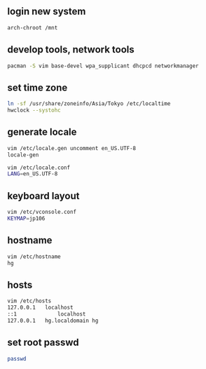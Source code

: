 ## login new system
```bash
arch-chroot /mnt
```



## develop tools, network tools
```bash
pacman -S vim base-devel wpa_supplicant dhcpcd networkmanager
```



## set time zone
```bash
ln -sf /usr/share/zoneinfo/Asia/Tokyo /etc/localtime
hwclock --systohc
```



## generate locale
```bash
vim /etc/locale.gen uncomment en_US.UTF-8
locale-gen

vim /etc/locale.conf
LANG=en_US.UTF-8
```



## keyboard layout
```bash
vim /etc/vconsole.conf
KEYMAP=jp106
```



## hostname
```bash
vim /etc/hostname
hg
```



## hosts
```bash
vim /etc/hosts
127.0.0.1	localhost
::1				localhost
127.0.0.1	hg.localdomain hg
```



## set root passwd
```bash
passwd
```



